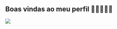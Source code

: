 ## Boas vindas ao meu perfil 🍕🍕🍕🐻🎩


![](https://www.google.com/url?sa=i&url=https%3A%2F%2Fliberproeliis.fandom.com%2Fpt-br%2Fwiki%2FAkira_Otoishi&psig=AOvVaw1E_g3JDKFwyiqyfnXZxGye&ust=1724411078510000&source=images&cd=vfe&opi=89978449&ved=0CA8QjRxqFwoTCPi6k4C6iIgDFQAAAAAdAAAAABAE)
